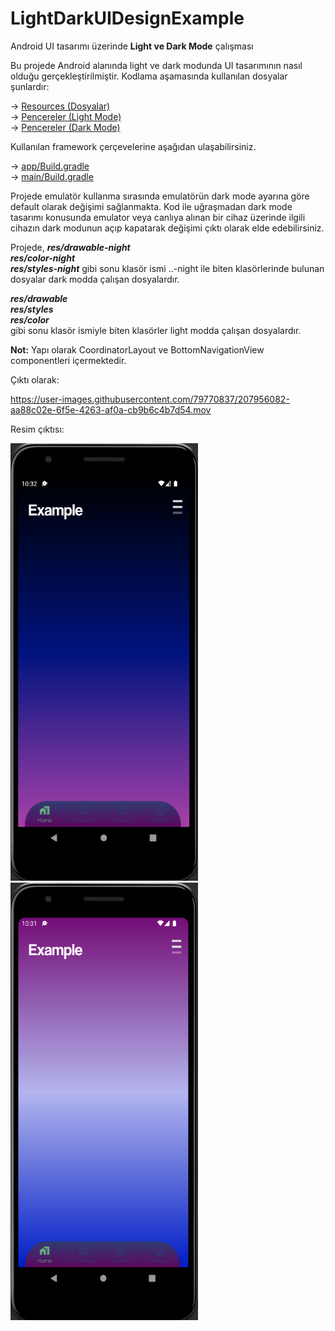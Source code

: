 # LightDarkUIDesignExample
Android UI tasarımı üzerinde **Light ve Dark Mode** çalışması

Bu projede Android alanında light ve dark modunda UI tasarımının nasıl olduğu gerçekleştirilmiştir. Kodlama aşamasında kullanılan dosyalar şunlardır:

-> <a href='https://github.com/mertatay-ce/LightDarkUIDesignExample/tree/main/app/src/main/res'>Resources (Dosyalar)</a> <br>
-> <a href='https://github.com/mertatay-ce/LightDarkUIDesignExample/tree/main/app/src/main/res/layout'>Pencereler (Light Mode)</a> <br>
-> <a href='https://github.com/mertatay-ce/LightDarkUIDesignExample/tree/main/app/src/main/res/layout-night'>Pencereler (Dark Mode)</a> <br>

Kullanılan framework çerçevelerine aşağıdan ulaşabilirsiniz. 

-> <a href='https://github.com/mertatay-ce/LightDarkUIDesignExample/blob/main/app/build.gradle'>app/Build.gradle</a> <br>
-> <a href='https://github.com/mertatay-ce/LightDarkUIDesignExample/blob/main/build.gradle'>main/Build.gradle</a>

Projede emulatör kullanma sırasında emulatörün dark mode ayarına göre default olarak değişimi sağlanmakta. Kod ile uğraşmadan dark mode tasarımı konusunda emulator veya canlıya alınan bir cihaz üzerinde ilgili cihazın dark modunun açıp kapatarak değişimi çıktı olarak elde edebilirsiniz.<br>

Projede, ***res/drawable-night*** <br> ***res/color-night*** <br> ***res/styles-night*** gibi sonu klasör ismi ..-night ile biten klasörlerinde bulunan dosyalar dark modda çalışan dosyalardır.

***res/drawable*** <br> ***res/styles*** <br> ***res/color*** <br> gibi sonu klasör ismiyle biten klasörler light modda çalışan dosyalardır.<br>

**Not:** Yapı olarak CoordinatorLayout ve BottomNavigationView componentleri içermektedir.<br>

Çıktı olarak:<br>

https://user-images.githubusercontent.com/79770837/207956082-aa88c02e-6f5e-4263-af0a-cb9b6c4b7d54.mov

Resim çıktısı:
<div>
<img src='https://github.com/mertatay-ce/LightDarkUIDesignExample/blob/main/darkmode_output.png' width='300' height='700' />
<img src='https://github.com/mertatay-ce/LightDarkUIDesignExample/blob/main/lightmode_output.png' width='300' height='700' />
</div>
